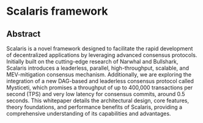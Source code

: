 # Scalaris framework

## Abstract
Scalaris is a novel framework designed to facilitate the rapid development of decentralized applications by leveraging advanced consensus protocols. Initially built on the cutting-edge research of Narwhal and Bullshark, Scalaris introduces a leaderless, parallel, high-throughput, scalable, and MEV-mitigation consensus mechanism. Additionally, we are exploring the integration of a new DAG-based and leaderless consensus protocol called Mysticeti, which promises a throughput of up to 400,000 transactions per second (TPS) and very low latency for consensus commits, around 0.5 seconds. This whitepaper details the architectural design, core features, theory foundations, and performance benefits of Scalaris, providing a comprehensive understanding of its capabilities and advantages.
